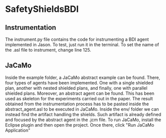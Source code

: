 # SafetyShieldsBDI

## Instrumentation

The instrument.py file contains the code for instrumenting a BDI agent implemented in Jason. To test, just run it in the terminal.
To set the name of the .asl file to instrument, change line 125.

## JaCaMo

Inside the example folder, a JaCaMo abstract example can be found. There, four types of agents have been implemented. One with a single shielded plan, another with nested shielded plans, and finally, one with parallel shielded plans.
Moreover, an abstract agent can be found. This has been used as skeleton for the experiments carried out in the paper.
The result obtained from the instrumentation process has to be pasted inside the abstract_agent.asl to be executed in JaCaMo.
Inside the env/ folder we can instead find the artifact handling the shields. Such artifact is already defined and focused by the abstract agent in the .jcm file.
To run JaCaMo, install the Eclipse plugin and then open the project. Once there, click "Run JaCaMo Application"
